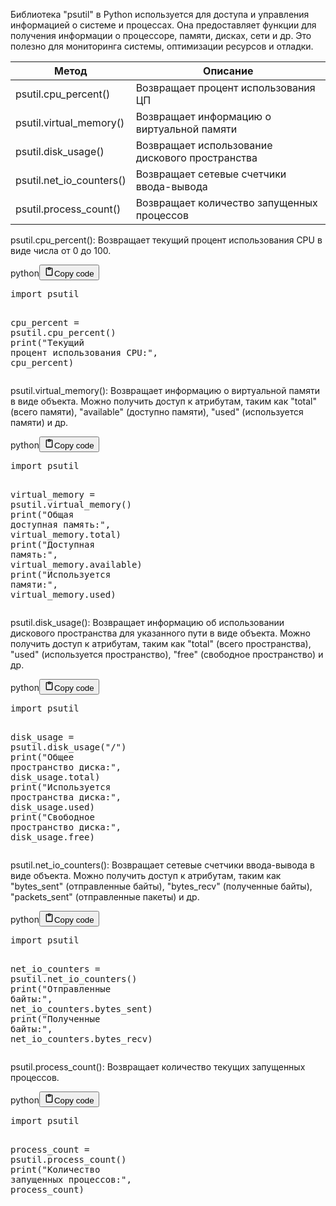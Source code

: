 <p>Библиотека "psutil" в Python используется для доступа и управления информацией о системе и процессах.
Она предоставляет функции для получения информации о процессоре, памяти, дисках, сети и др.
Это полезно для мониторинга системы, оптимизации ресурсов и отладки.</p>
<table>
<thead>
<tr>
<th>Метод</th>
<th>Описание</th>
</tr>
</thead>
<tbody>
<tr>
<td>psutil.cpu_percent()</td>
<td>Возвращает процент использования ЦП</td>
</tr>
<tr>
<td>psutil.virtual_memory()</td>
<td>Возвращает информацию о виртуальной памяти</td>
</tr>
<tr>
<td>psutil.disk_usage()</td>
<td>Возвращает использование дискового пространства</td>
</tr>
<tr>
<td>psutil.net_io_counters()</td>
<td>Возвращает сетевые счетчики ввода-вывода</td>
</tr>
<tr>
<td>psutil.process_count()</td>
<td>Возвращает количество запущенных процессов</td>
</tr>
</tbody>
</table>
<p>psutil.cpu_percent(): Возвращает текущий процент использования CPU в виде числа от 0 до 100.</p>
<div class="code_element"><div class="lang_line"><text>python</text><button class="copy_code_button" onclick="CopyCode(this)"><svg style="width: 1.2em;height: 1.2em;" aria-hidden="true" xmlns="http://www.w3.org/2000/svg" fill="none" viewBox="0 0 24 24"><path stroke="currentColor" stroke-linecap="round" stroke-linejoin="round" stroke-width="2" d="M15 4h3a1 1 0 0 1 1 1v15a1 1 0 0 1-1 1H6a1 1 0 0 1-1-1V5a1 1 0 0 1 1-1h3m0 3h6m-5-4v4h4V3h-4Z"/></svg><text>Copy code</text></button></div><div class="code language-python"><div class="highlight"><pre><span></span><span class="kn">import</span> <span class="nn">psutil</span>

<span class="n">cpu_percent</span> <span class="o">=</span> <span class="n">psutil</span><span class="o">.</span><span class="n">cpu_percent</span><span class="p">()</span>
<span class="nb">print</span><span class="p">(</span><span class="s2">&quot;Текущий процент использования CPU:&quot;</span><span class="p">,</span> <span class="n">cpu_percent</span><span class="p">)</span>
</pre></div></div></div>

<p>psutil.virtual_memory(): Возвращает информацию о виртуальной памяти в виде объекта.
Можно получить доступ к атрибутам, таким как "total" (всего памяти), "available" (доступно памяти), "used" (используется памяти) и др.</p>
<div class="code_element"><div class="lang_line"><text>python</text><button class="copy_code_button" onclick="CopyCode(this)"><svg style="width: 1.2em;height: 1.2em;" aria-hidden="true" xmlns="http://www.w3.org/2000/svg" fill="none" viewBox="0 0 24 24"><path stroke="currentColor" stroke-linecap="round" stroke-linejoin="round" stroke-width="2" d="M15 4h3a1 1 0 0 1 1 1v15a1 1 0 0 1-1 1H6a1 1 0 0 1-1-1V5a1 1 0 0 1 1-1h3m0 3h6m-5-4v4h4V3h-4Z"/></svg><text>Copy code</text></button></div><div class="code language-python"><div class="highlight"><pre><span></span><span class="kn">import</span> <span class="nn">psutil</span>

<span class="n">virtual_memory</span> <span class="o">=</span> <span class="n">psutil</span><span class="o">.</span><span class="n">virtual_memory</span><span class="p">()</span>
<span class="nb">print</span><span class="p">(</span><span class="s2">&quot;Общая доступная память:&quot;</span><span class="p">,</span> <span class="n">virtual_memory</span><span class="o">.</span><span class="n">total</span><span class="p">)</span>
<span class="nb">print</span><span class="p">(</span><span class="s2">&quot;Доступная память:&quot;</span><span class="p">,</span> <span class="n">virtual_memory</span><span class="o">.</span><span class="n">available</span><span class="p">)</span>
<span class="nb">print</span><span class="p">(</span><span class="s2">&quot;Используется памяти:&quot;</span><span class="p">,</span> <span class="n">virtual_memory</span><span class="o">.</span><span class="n">used</span><span class="p">)</span>
</pre></div></div></div>

<p>psutil.disk_usage(): Возвращает информацию об использовании дискового пространства для указанного пути в виде объекта.
Можно получить доступ к атрибутам, таким как "total" (всего пространства),
"used" (используется пространство), "free" (свободное пространство) и др.</p>
<div class="code_element"><div class="lang_line"><text>python</text><button class="copy_code_button" onclick="CopyCode(this)"><svg style="width: 1.2em;height: 1.2em;" aria-hidden="true" xmlns="http://www.w3.org/2000/svg" fill="none" viewBox="0 0 24 24"><path stroke="currentColor" stroke-linecap="round" stroke-linejoin="round" stroke-width="2" d="M15 4h3a1 1 0 0 1 1 1v15a1 1 0 0 1-1 1H6a1 1 0 0 1-1-1V5a1 1 0 0 1 1-1h3m0 3h6m-5-4v4h4V3h-4Z"/></svg><text>Copy code</text></button></div><div class="code language-python"><div class="highlight"><pre><span></span><span class="kn">import</span> <span class="nn">psutil</span>

<span class="n">disk_usage</span> <span class="o">=</span> <span class="n">psutil</span><span class="o">.</span><span class="n">disk_usage</span><span class="p">(</span><span class="s2">&quot;/&quot;</span><span class="p">)</span>
<span class="nb">print</span><span class="p">(</span><span class="s2">&quot;Общее пространство диска:&quot;</span><span class="p">,</span> <span class="n">disk_usage</span><span class="o">.</span><span class="n">total</span><span class="p">)</span>
<span class="nb">print</span><span class="p">(</span><span class="s2">&quot;Используется пространства диска:&quot;</span><span class="p">,</span> <span class="n">disk_usage</span><span class="o">.</span><span class="n">used</span><span class="p">)</span>
<span class="nb">print</span><span class="p">(</span><span class="s2">&quot;Свободное пространство диска:&quot;</span><span class="p">,</span> <span class="n">disk_usage</span><span class="o">.</span><span class="n">free</span><span class="p">)</span>
</pre></div></div></div>

<p>psutil.net_io_counters(): Возвращает сетевые счетчики ввода-вывода в виде объекта.
Можно получить доступ к атрибутам, таким как "bytes_sent" (отправленные байты), "bytes_recv" (полученные байты), "packets_sent" (отправленные пакеты) и др.</p>
<div class="code_element"><div class="lang_line"><text>python</text><button class="copy_code_button" onclick="CopyCode(this)"><svg style="width: 1.2em;height: 1.2em;" aria-hidden="true" xmlns="http://www.w3.org/2000/svg" fill="none" viewBox="0 0 24 24"><path stroke="currentColor" stroke-linecap="round" stroke-linejoin="round" stroke-width="2" d="M15 4h3a1 1 0 0 1 1 1v15a1 1 0 0 1-1 1H6a1 1 0 0 1-1-1V5a1 1 0 0 1 1-1h3m0 3h6m-5-4v4h4V3h-4Z"/></svg><text>Copy code</text></button></div><div class="code language-python"><div class="highlight"><pre><span></span><span class="kn">import</span> <span class="nn">psutil</span>

<span class="n">net_io_counters</span> <span class="o">=</span> <span class="n">psutil</span><span class="o">.</span><span class="n">net_io_counters</span><span class="p">()</span>
<span class="nb">print</span><span class="p">(</span><span class="s2">&quot;Отправленные байты:&quot;</span><span class="p">,</span> <span class="n">net_io_counters</span><span class="o">.</span><span class="n">bytes_sent</span><span class="p">)</span>
<span class="nb">print</span><span class="p">(</span><span class="s2">&quot;Полученные байты:&quot;</span><span class="p">,</span> <span class="n">net_io_counters</span><span class="o">.</span><span class="n">bytes_recv</span><span class="p">)</span>
</pre></div></div></div>

<p>psutil.process_count(): Возвращает количество текущих запущенных процессов.</p>
<div class="code_element"><div class="lang_line"><text>python</text><button class="copy_code_button" onclick="CopyCode(this)"><svg style="width: 1.2em;height: 1.2em;" aria-hidden="true" xmlns="http://www.w3.org/2000/svg" fill="none" viewBox="0 0 24 24"><path stroke="currentColor" stroke-linecap="round" stroke-linejoin="round" stroke-width="2" d="M15 4h3a1 1 0 0 1 1 1v15a1 1 0 0 1-1 1H6a1 1 0 0 1-1-1V5a1 1 0 0 1 1-1h3m0 3h6m-5-4v4h4V3h-4Z"/></svg><text>Copy code</text></button></div><div class="code language-python"><div class="highlight"><pre><span></span><span class="kn">import</span> <span class="nn">psutil</span>

<span class="n">process_count</span> <span class="o">=</span> <span class="n">psutil</span><span class="o">.</span><span class="n">process_count</span><span class="p">()</span>
<span class="nb">print</span><span class="p">(</span><span class="s2">&quot;Количество запущенных процессов:&quot;</span><span class="p">,</span> <span class="n">process_count</span><span class="p">)</span>
</pre></div></div></div>